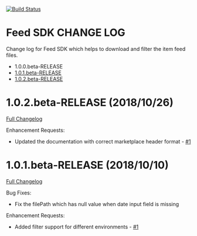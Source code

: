 [![Build Status](https://travis-ci.org/eBay/FeedSDK.svg?branch=master)](https://travis-ci.org/eBay/FeedSDK)

Feed SDK CHANGE LOG
====================
Change log for Feed SDK which helps to download and filter the item feed files.

* 1.0.0.beta-RELEASE
* [1.0.1.beta-RELEASE](#1.0.1.beta-RELEASE)
* [1.0.2.beta-RELEASE](#1.0.2.beta-RELEASE)

# 1.0.2.beta-RELEASE (2018/10/26)
[Full Changelog](https://github.com/eBay/FeedSDK/compare/1.0.1.beta-RELEASE...1.0.2.beta-RELEASE)

Enhancement Requests:
* Updated the documentation with correct marketplace header format - [\#1](https://github.com/eBay/FeedSDK/issues/2)


# 1.0.1.beta-RELEASE (2018/10/10)
[Full Changelog](https://github.com/eBay/FeedSDK/compare/1.0.0.beta-RELEASE...1.0.1.beta-RELEASE)


Bug Fixes:
* Fix the filePath which has null value when date input field is missing

Enhancement Requests:
* Added filter support for different environments - [\#1](https://github.com/eBay/FeedSDK/issues/1)


